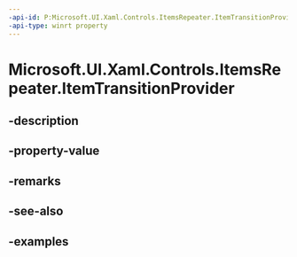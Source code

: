 ```yaml
---
-api-id: P:Microsoft.UI.Xaml.Controls.ItemsRepeater.ItemTransitionProvider
-api-type: winrt property
---
```


# Microsoft.UI.Xaml.Controls.ItemsRepeater.ItemTransitionProvider

<!--
public Microsoft.UI.Xaml.Controls.ItemCollectionTransitionProvider ItemTransitionProvider { get; set; }
-->


## -description

## -property-value

## -remarks

## -see-also

## -examples


